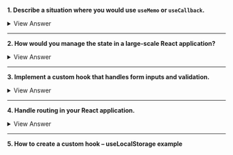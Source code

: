 **1. Describe a situation where you would use `useMemo` or `useCallback`.**

<details>
<summary>View Answer</summary>
Here's an example using `useMemo` to compute a filtered list only when the source list or filter criteria change:

```jsx
import React, { useState, useMemo } from 'react'

function FilteredList({ list }) {
  const [filter, setFilter] = useState('')

  const filteredList = useMemo(() => {
    return list.filter((item) => item.includes(filter))
  }, [list, filter])

  return (
    <>
      <input value={filter} onChange={(e) => setFilter(e.target.value)} />
      <ul>
        {filteredList.map((item) => (
          <li key={item}>{item}</li>
        ))}
      </ul>
    </>
  )
}
```

</details>

---

**2. How would you manage the state in a large-scale React application?**

<details>
<summary>View Answer</summary>

A simple example using Redux:

```javascript
// actions.js
export const addItem = (item) => ({
  type: 'ADD_ITEM',
  payload: item,
})

// reducers.js
const initialState = { items: [] }
export const itemsReducer = (state = initialState, action) => {
  switch (action.type) {
    case 'ADD_ITEM':
      return { ...state, items: [...state.items, action.payload] }
    default:
      return state
  }
}

// store.js
import { createStore } from 'redux'
import { itemsReducer } from './reducers'
export const store = createStore(itemsReducer)

// App component
import { useDispatch, useSelector } from 'react-redux'
import { addItem } from './actions'

function App() {
  const items = useSelector((state) => state.items)
  const dispatch = useDispatch()

  const handleAdd = (item) => {
    dispatch(addItem(item))
  }

  // Render logic here...
}
```

</details>

---

**3. Implement a custom hook that handles form inputs and validation.**

<details>
<summary>View Answer</summary>

```jsx
import { useState } from 'react'

function useForm(initialState, validate) {
  const [values, setValues] = useState(initialState)
  const [errors, setErrors] = useState({})

  const handleChange = (e) => {
    const { name, value } = e.target
    setValues({ ...values, [name]: value })
    const validationErrors = validate(values)
    setErrors(validationErrors)
  }

  return { values, errors, handleChange }
}
```

</details>

---

**4. Handle routing in your React application.**

<details>
<summary>View Answer</summary>

This example uses `react-router-dom`:

```jsx
import { BrowserRouter as Router, Route, Switch } from 'react-router-dom'

function App() {
  return (
    <Router>
      <Switch>
        <Route path='/home' component={HomeComponent} />
        <Route path='/about' component={AboutComponent} />
        <Route path='/contact' component={ContactComponent} />
        <Route render={() => <h1>404: Page Not Found</h1>} />
      </Switch>
    </Router>
  )
}
```

</details>

---

**5. How to create a custom hook – useLocalStorage example**
